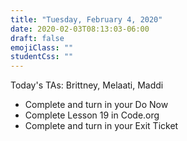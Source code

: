 ```yaml
---
title: "Tuesday, February 4, 2020"
date: 2020-02-03T08:13:03-06:00
draft: false
emojiClass: ""
studentCss: ""
---
```


Today's TAs: Brittney, Melaati, Maddi

- Complete and turn in your Do Now
- Complete Lesson 19 in Code.org
- Complete and turn in your Exit Ticket